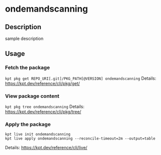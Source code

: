 # ondemandscanning

## Description
sample description

## Usage

### Fetch the package
`kpt pkg get REPO_URI[.git]/PKG_PATH[@VERSION] ondemandscanning`
Details: https://kpt.dev/reference/cli/pkg/get/

### View package content
`kpt pkg tree ondemandscanning`
Details: https://kpt.dev/reference/cli/pkg/tree/

### Apply the package
```
kpt live init ondemandscanning
kpt live apply ondemandscanning --reconcile-timeout=2m --output=table
```
Details: https://kpt.dev/reference/cli/live/
